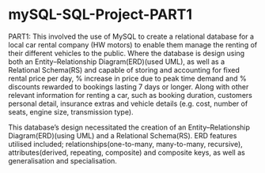 # mySQL-SQL-Project-PART1

PART1: This involved the use of MySQL to create a relational database for a local car rental company (HW motors) to enable them manage the renting of their different vehicles to the public. Where the database is design using both an Entity–Relationship Diagram(ERD)(used UML), as well as a Relational Schema(RS) and capable of storing and accounting for fixed rental price per day, % increase in price due to peak time demand and % discounts rewarded to bookings lasting 7 days or longer. Along with other relevant information for renting a car, such as booking duration, customers personal detail, insurance extras and vehicle details (e.g. cost, number of seats, engine size, transmission type).

This database’s design necessitated the creation of an Entity–Relationship Diagram(ERD)(using UML) and a Relational Schema(RS). ERD features utilised included; relationships(one-to-many, many-to-many, recursive), attributes(derived, repeating, composite) and composite keys, as well as generalisation and specialisation.
